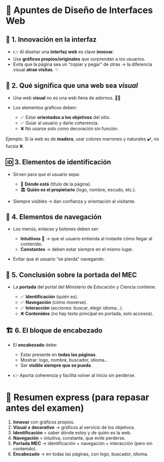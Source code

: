# 📘 Apuntes de Diseño de Interfaces Web 
## 🎨 1. Innovación en la interfaz

* 👉 Al diseñar una **interfaz web** es clave **innovar**.
* Usa **gráficos propios/originales** que sorprendan a los usuarios.
* Evita que la página sea un “copiar y pegar” de otras → la diferencia visual **atrae visitas**. ✨


## 👀 2. Qué significa que una web sea *visual*

* Una web **visual** no es una web llena de adornos. 🚫🎀
* Los elementos gráficos deben:

  * ✅ Estar **orientados a los objetivos** del sitio.
  * ✅ Guiar al usuario y darle coherencia.
  * ❌ No usarse solo como decoración sin función.

Ejemplo: Si la web es de **madera**, usar colores marrones y naturales ✔️, no fucsia ❌.


## 🆔 3. Elementos de identificación

* Sirven para que el usuario sepa:

  * 📌 **Dónde está** (título de la página).
  * 🏛️ **Quién es el propietario** (logo, nombre, escudo, etc.).
* Siempre visibles → dan confianza y orientación al visitante.


## 🧭 4. Elementos de navegación

* Los menús, enlaces y botones deben ser:

  * **Intuitivos** 🧠 → que el usuario entienda al instante cómo llegar al contenido.
  * **Constantes** → deben estar siempre en el mismo lugar.
* Evitar que el usuario “se pierda” navegando.

## 📑 5. Conclusión sobre la portada del MEC

* La **portada** del portal del Ministerio de Educación y Ciencia contiene:

  * ✅ **Identificación** (quién es).
  * ✅ **Navegación** (cómo moverse).
  * ✅ **Interacción** (acciones: buscar, elegir idioma…).
  * ❌ **Contenidos** (no hay texto principal en portada, solo accesos).


## 🏗️ 6. El bloque de encabezado

* El **encabezado** debe:

  * Estar presente en **todas las páginas**.
  * Mostrar: logo, nombre, buscador, idioma…
  * Ser **visible siempre que se pueda**.
* 👉 Aporta coherencia y facilita volver al inicio sin perderse.


# 📝 Resumen express (para repasar antes del examen)

1. **Innovar** con gráficos propios.
2. **Visual ≠ decorativo** → gráficos al servicio de los objetivos.
3. **Identificación** = saber dónde estoy y de quién es la web.
4. **Navegación** = intuitiva, constante, que evite perderse.
5. **Portada MEC** → identificación + navegación + interacción (pero sin contenido).
6. **Encabezado** → en todas las páginas, con logo, buscador, idioma.
